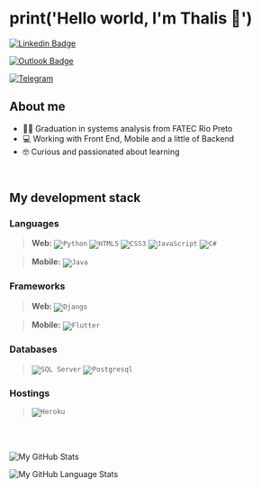 # print('Hello world, I'm Thalis 👋') #

[![Linkedin Badge](https://img.shields.io/badge/Thalis_Uriel-0077B5?style=for-the-badge&logo=linkedin&logoColor=white&link=https://www.linkedin.com/in/thalis-michelino-9b125813a/)](https://www.linkedin.com/in/thalis-michelino-9b125813a/)

[![Outlook Badge](https://img.shields.io/badge/Thalis_Uriel-0078D4?style=for-the-badge&logo=microsoft-outlook&logoColor=white)](mailto:thalis224@hotmail.com)

[![Telegram](https://img.shields.io/badge/@thalisuriel-2CA5E0?style=for-the-badge&logo=telegram&logoColor=white)](https://t.me/thalisuriel)

## About me ##

- 👨‍💻 Graduation in systems analysis from FATEC Rio Preto
- 💻 Working with Front End, Mobile and a little of Backend
- 🤓 Curious and passionated about learning

<br />

## My development stack ##
### Languages ###
> **Web:**
> <code><img alt="Python" src="https://img.shields.io/badge/Python-3776AB?style=for-the-badge&logo=python&logoColor=white"/></code>
> <code><img alt="HTML5" src="https://img.shields.io/badge/html5-%23E34F26.svg?&style=for-the-badge&logo=html5&logoColor=white"/></code>
> <code><img alt="CSS3" src="https://img.shields.io/badge/css3-%231572B6.svg?&style=for-the-badge&logo=css3&logoColor=white"/></code>
> <code><img alt="JavaScript" src="https://img.shields.io/badge/javascript-%23323330.svg?&style=for-the-badge&logo=javascript&logoColor=%23F7DF1E"/></code>
> <code><img alt="C#" src="https://img.shields.io/badge/C%23-239120?style=for-the-badge&logo=c-sharp&logoColor=white"/></code>

> **Mobile:**
> <code><img alt="Java" src="https://img.shields.io/badge/Java-ED8B00?style=for-the-badge&logo=java&logoColor=white"/></code>

### Frameworks ###
> **Web:**
> <code><img alt="Django" src="https://img.shields.io/badge/Django-092E20?style=for-the-badge&logo=django&logoColor=white"/></code>

> **Mobile:**
> <code><img alt="Flutter" src="https://img.shields.io/badge/Flutter-02569B?style=for-the-badge&logo=flutter&logoColor=white"/></code>

### Databases ###
> <code><img alt="SQL Server" src="https://img.shields.io/badge/-SQL%20SERVER-red"/></code>
> <code><img alt="Postgresql" src ="https://img.shields.io/badge/postgres-%23316192.svg?style=for-the-badge&logo=postgresql&logoColor=white"/></code>

### Hostings ###
> <code><img alt="Heroku" src="https://img.shields.io/badge/heroku-%23430098.svg?style=for-the-badge&logo=heroku&logoColor=white"/></code>

<br />
<br />


![My GitHub Stats](https://github-readme-stats.vercel.app/api/?username=ThalisDev&count_private=true&theme=tokyonight&showicons=true&hide=stars,issues)

![My GitHub Language Stats](https://github-readme-stats.vercel.app/api/top-langs/?username=ThalisDev&langs_count=5&theme=tokyonight&hide=php,blade&layout=compact)

